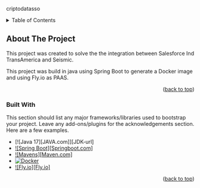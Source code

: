 <a name="readme-top">criptodatasso</a>


<details>
  <summary>Table of Contents</summary>
  <ol>
    <li>
      <a href="#about-the-project">About The Project</a>
      <ul>
        <li><a href="#built-with">Built With</a></li>
      </ul>
    </li>
    <li>
      <a href="#getting-started">Getting Started</a>
      <ul>
        <li><a href="#prerequisites">Prerequisites</a></li>
        <li><a href="#installation">Installation</a></li>
      </ul>
    </li>
    <li><a href="#usage">Usage</a></li>
  </ol>
</details>

<!-- ABOUT THE PROJECT -->
## About The Project
This project was created to solve the the integration between Salesforce Ind TransAmerica and Seismic.

This project was build in java using Spring Boot to generate a Docker image and using Fly.io as PAAS.

<p align="right">(<a href="#readme-top">back to top</a>)</p>

### Built With

This section should list any major frameworks/libraries used to bootstrap your project. Leave any add-ons/plugins for the acknowledgements section. Here are a few examples.

* [![Java 17][JAVA.com]][JDK-url]
* [![Spring Boot][Springboot.com]][Springboot-url]
* [![Mavens][Maven.com]][Maven-url]
* [![Docker][Docker-img]][Docker-url]
* [![Fly.io][Fly.io]][fly-url]



<p align="right">(<a href="#readme-top">back to top</a>)</p>

[JAVA-url]: https://www.oracle.com/java/technologies/javase/jdk17-archive-downloads.html
[Maven-url]: https://maven.apache.org/download.cgi
[Docker-img]: https://avatars.githubusercontent.com/u/5429470?s=200&v=4
[Docker-url]: https://www.docker.com/products/docker-desktop/
[Springboot-url]: https://code.visualstudio.com/docs/java/java-spring-boot
[fly-url]: https://fly.io/